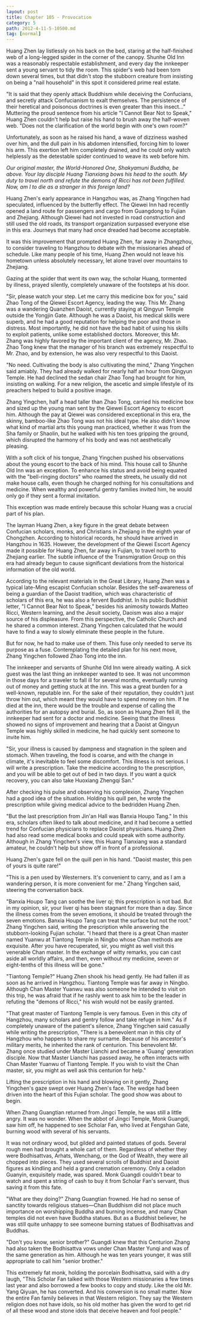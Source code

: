 ```yaml
---
layout: post
title: Chapter 105 - Provocation
category: 5
path: 2012-4-11-5-10500.md
tag: [normal]
---
```


Huang Zhen lay listlessly on his back on the bed, staring at the half-finished web of a long-legged spider in the corner of the canopy. Shunhe Old Inn was a reasonably respectable establishment, and every day the innkeeper sent a young servant to tidy the room. This spider's web had been torn down several times, but that didn't stop the stubborn creature from insisting on being a "nail household" in this spot it considered prime real estate.

"It is said that they openly attack Buddhism while deceiving the Confucians, and secretly attack Confucianism to exalt themselves. The persistence of their heretical and poisonous doctrines is even greater than this insect..." Muttering the proud sentence from his article "I Cannot Bear Not to Speak," Huang Zhen couldn't help but raise his hand to brush away the half-woven web. "Does not the clarification of the world begin with one's own room?"

Unfortunately, as soon as he raised his hand, a wave of dizziness washed over him, and the dull pain in his abdomen intensified, forcing him to lower his arm. This exertion left him completely drained, and he could only watch helplessly as the detestable spider continued to weave its web before him.

*Our original master, the World-Honored One, Shakyamuni Buddha, be above. Your lay disciple Huang Tianxiang bows his head to the south. My duty to travel north and refute the demons of Ricci has not been fulfilled. Now, am I to die as a stranger in this foreign land?*

Huang Zhen's early appearance in Hangzhou was, as Zhang Yingchen had speculated, influenced by the butterfly effect. The Qiewei Inn had recently opened a land route for passengers and cargo from Guangdong to Fujian and Zhejiang. Although Qiewei had not invested in road construction and still used the old roads, its transport organization surpassed everyone else in this era. Journeys that many had once dreaded had become acceptable.

It was this improvement that prompted Huang Zhen, far away in Zhangzhou, to consider traveling to Hangzhou to debate with the missionaries ahead of schedule. Like many people of his time, Huang Zhen would not leave his hometown unless absolutely necessary, let alone travel over mountains to Zhejiang.

Gazing at the spider that went its own way, the scholar Huang, tormented by illness, prayed silently, completely unaware of the footsteps at his door.

"Sir, please watch your step. Let me carry this medicine box for you," said Zhao Tong of the Qiewei Escort Agency, leading the way. This Mr. Zhang was a wandering Quanzhen Daoist, currently staying at Qingyun Temple outside the Yongjin Gate. Although he was a Daoist, his medical skills were superb, and he had a good reputation for helping the poor and those in distress. Most importantly, he did not have the bad habit of using his skills to exploit patients, unlike some established doctors. Moreover, this Mr. Zhang was highly favored by the important client of the agency, Mr. Zhao. Zhao Tong knew that the manager of his branch was extremely respectful to Mr. Zhao, and by extension, he was also very respectful to this Daoist.

"No need. Cultivating the body is also cultivating the mind," Zhang Yingchen said amiably. They had already walked for nearly half an hour from Qingyun Temple. He had declined the sedan chair Zhao Tong had brought for him, insisting on walking. For a new religion, the ascetic and simple lifestyle of its preachers helped to build a positive image.

Zhang Yingchen, half a head taller than Zhao Tong, carried his medicine box and sized up the young man sent by the Qiewei Escort Agency to escort him. Although the pay at Qiewei was considered exceptional in this era, the skinny, bamboo-like Zhao Tong was not his ideal type. He also didn't know what kind of martial arts this young man practiced, whether it was from the Sha family or Shaolin, but he walked with his ten toes gripping the ground, which disrupted the harmony of his body and was not aesthetically pleasing.

With a soft click of his tongue, Zhang Yingchen pushed his observations about the young escort to the back of his mind. This house call to Shunhe Old Inn was an exception. To enhance his status and avoid being equated with the "bell-ringing doctors" who roamed the streets, he usually did not make house calls, even though he charged nothing for his consultations and medicine. When wealthy and powerful gentry families invited him, he would only go if they sent a formal invitation.

This exception was made entirely because this scholar Huang was a crucial part of his plan.

The layman Huang Zhen, a key figure in the great debate between Confucian scholars, monks, and Christians in Zhejiang in the eighth year of Chongzhen. According to historical records, he should have arrived in Hangzhou in 1635. However, the development of the Qiewei Escort Agency made it possible for Huang Zhen, far away in Fujian, to travel north to Zhejiang earlier. The subtle influence of the Transmigration Group on this era had already begun to cause significant deviations from the historical information of the old world.

According to the relevant materials in the Great Library, Huang Zhen was a typical late-Ming escapist Confucian scholar. Besides the self-awareness of being a guardian of the Daoist tradition, which was characteristic of scholars of this era, he was also a fervent Buddhist. In his public Buddhist letter, "I Cannot Bear Not to Speak," besides his animosity towards Matteo Ricci, Western learning, and the Jesuit society, Daoism was also a major source of his displeasure. From this perspective, the Catholic Church and he shared a common interest. Zhang Yingchen calculated that he would have to find a way to slowly eliminate these people in the future.

But for now, he had to make use of them. This fuse only needed to serve its purpose as a fuse. Contemplating the detailed plan for his next move, Zhang Yingchen followed Zhao Tong into the inn.

The innkeeper and servants of Shunhe Old Inn were already waiting. A sick guest was the last thing an innkeeper wanted to see. It was not uncommon in those days for a traveler to fall ill for several months, eventually running out of money and getting stuck at the inn. This was a great burden for a well-known, reputable inn. For the sake of their reputation, they couldn't just throw him out, which meant they would have to spend money on him. If he died at the inn, there would be the trouble and expense of calling the authorities for an autopsy and burial. So, as soon as Huang Zhen fell ill, the innkeeper had sent for a doctor and medicine. Seeing that the illness showed no signs of improvement and hearing that a Daoist at Qingyun Temple was highly skilled in medicine, he had quickly sent someone to invite him.

"Sir, your illness is caused by dampness and stagnation in the spleen and stomach. When traveling, the food is coarse, and with the change in climate, it's inevitable to feel some discomfort. This illness is not serious. I will write a prescription. Take the medicine according to the prescription, and you will be able to get out of bed in two days. If you want a quick recovery, you can also take Huoxiang Zhengqi San."

After checking his pulse and observing his complexion, Zhang Yingchen had a good idea of the situation. Holding his quill pen, he wrote the prescription while giving medical advice to the bedridden Huang Zhen.

"But the last prescription from Jin'an Hall was Banxia Houpo Tang." In this era, scholars often liked to talk about medicine, and it had become a settled trend for Confucian physicians to replace Daoist physicians. Huang Zhen had also read some medical books and could speak with some authority. Although in Zhang Yingchen's view, this Huang Tianxiang was a standard amateur, he couldn't help but show off in front of a professional.

Huang Zhen's gaze fell on the quill pen in his hand. "Daoist master, this pen of yours is quite rare!"

"This is a pen used by Westerners. It's convenient to carry, and as I am a wandering person, it is more convenient for me." Zhang Yingchen said, steering the conversation back.

"Banxia Houpo Tang can soothe the liver qi; this prescription is not bad. But in my opinion, sir, your liver qi has been stagnant for more than a day. Since the illness comes from the seven emotions, it should be treated through the seven emotions. Banxia Houpo Tang can treat the surface but not the root." Zhang Yingchen said, writing the prescription while answering the stubborn-looking Fujian scholar. "I heard that there is a great Chan master named Yuanwu at Tiantong Temple in Ningbo whose Chan methods are exquisite. After you have recuperated, sir, you might as well visit this venerable Chan master. In the exchange of witty remarks, you can cast aside all worldly affairs, and then, even without my medicine, seven or eight-tenths of this illness will be gone."

"Tiantong Temple?" Huang Zhen shook his head gently. He had fallen ill as soon as he arrived in Hangzhou. Tiantong Temple was far away in Ningbo. Although Chan Master Yuanwu was also someone he intended to visit on this trip, he was afraid that if he rashly went to ask him to be the leader in refuting the "demons of Ricci," his wish would not be easily granted.

"That great master of Tiantong Temple is very famous. Even in this city of Hangzhou, many scholars and gentry follow and take refuge in him." As if completely unaware of the patient's silence, Zhang Yingchen said casually while writing the prescription, "There is a benevolent man in this city of Hangzhou who happens to share my surname. Because of his ancestor's military merits, he inherited the rank of centurion. This benevolent Mr. Zhang once studied under Master Lianchi and became a 'Guang' generation disciple. Now that Master Lianchi has passed away, he often interacts with Chan Master Yuanwu of Tiantong Temple. If you wish to visit the Chan master, sir, you might as well ask this centurion for help."

Lifting the prescription in his hand and blowing on it gently, Zhang Yingchen's gaze swept over Huang Zhen's face. The wedge had been driven into the heart of this Fujian scholar. The good show was about to begin.

When Zhang Guangtian returned from Jingci Temple, he was still a little angry. It was no wonder. When the abbot of Jingci Temple, Monk Guangdi, saw him off, he happened to see Scholar Fan, who lived at Fengshan Gate, burning wood with several of his servants.

It was not ordinary wood, but gilded and painted statues of gods. Several rough men had brought a whole cart of them. Regardless of whether they were Bodhisattvas, Arhats, Wenchang, or the God of Wealth, they were all chopped into pieces. They used several scrolls of Buddhist and Daoist figures as kindling and held a grand cremation ceremony. Only a celadon Guanyin, exquisitely made, was spared. Monk Guangdi couldn't bear to watch and spent a string of cash to buy it from Scholar Fan's servant, thus saving it from this fate.

"What are they doing?" Zhang Guangtian frowned. He had no sense of sanctity towards religious statues—Chan Buddhism did not place much importance on worshipping Buddha and burning incense, and many Chan temples did not even have Buddha statues. But as a Buddhist believer, he was still quite unhappy to see someone burning statues of Bodhisattvas and Buddhas.

"Don't you know, senior brother?" Guangdi knew that this Centurion Zhang had also taken the Bodhisattva vows under Chan Master Yunqi and was of the same generation as him. Although he was ten years younger, it was still appropriate to call him "senior brother."

This extremely fat monk, holding the porcelain Bodhisattva, said with a dry laugh, "This Scholar Fan talked with those Western missionaries a few times last year and also borrowed a few books to copy and study. Like the old Mr. Yang Qiyuan, he has converted. And his conversion is no small matter. Now the entire Fan family believes in that Western religion. They say the Western religion does not have idols, so his old mother has given the word to get rid of all these wood and stone idols that deceive heaven and fool people."